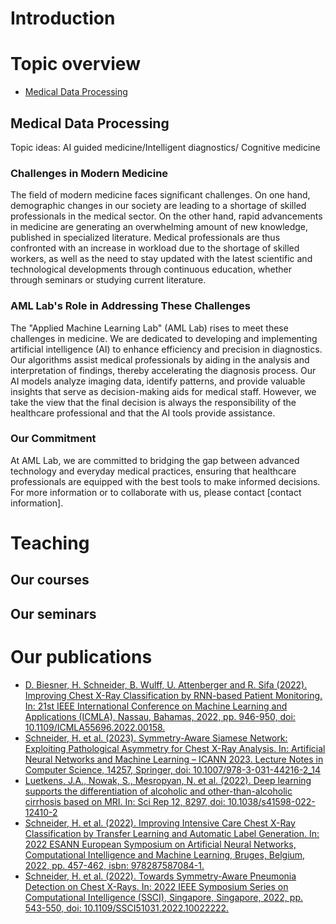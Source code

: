 # Introduction

# Topic overview
- [Medical Data Processing](#medical_data_processing)

## Medical Data Processing
Topic ideas: AI guided medicine/Intelligent diagnostics/ Cognitive medicine

### Challenges in Modern Medicine
The field of modern medicine faces significant challenges. On one hand, demographic changes in our society are leading to a shortage of skilled professionals in the medical sector. On the other hand, rapid advancements in medicine are generating an overwhelming amount of new knowledge, published in specialized literature. Medical professionals are thus confronted with an increase in workload due to the shortage of skilled workers, as well as the need to stay updated with the latest scientific and technological developments through continuous education, whether through seminars or studying current literature.

### AML Lab's Role in Addressing These Challenges
The "Applied Machine Learning Lab" (AML Lab) rises to meet these challenges in medicine. We are dedicated to developing and implementing artificial intelligence (AI) to enhance efficiency and precision in diagnostics. Our algorithms assist medical professionals by aiding in the analysis and interpretation of findings, thereby accelerating the diagnosis process. Our AI models analyze imaging data, identify patterns, and provide valuable insights that serve as decision-making aids for medical staff. However, we take the view that the final decision is always the responsibility of the healthcare professional and that the AI tools provide assistance.

### Our Commitment
At AML Lab, we are committed to bridging the gap between advanced technology and everyday medical practices, ensuring that healthcare professionals are equipped with the best tools to make informed decisions. For more information or to collaborate with us, please contact [contact information].

# Teaching

## Our courses

## Our seminars

# Our publications
- [D. Biesner, H. Schneider, B. Wulff, U. Attenberger and R. Sifa (2022). Improving Chest X-Ray Classification by RNN-based Patient Monitoring. In: 21st IEEE International Conference on Machine Learning and Applications (ICMLA), Nassau, Bahamas, 2022, pp. 946-950, doi: 10.1109/ICMLA55696.2022.00158.](https://doi.org/10.1109/ICMLA55696.2022.00158)
- [Schneider, H. et al. (2023). Symmetry-Aware Siamese Network: Exploiting Pathological Asymmetry for Chest X-Ray Analysis. In: Artificial Neural Networks and Machine Learning – ICANN 2023. Lecture Notes in Computer Science, 14257, Springer, doi: 10.1007/978-3-031-44216-2_14](https://doi.org/10.1007/978-3-031-44216-2_14)
- [Luetkens, J.A., Nowak, S., Mesropyan, N. et al. (2022). Deep learning supports the differentiation of alcoholic and other-than-alcoholic cirrhosis based on MRI. In: Sci Rep 12, 8297,  doi:  10.1038/s41598-022-12410-2](https://doi.org/10.1038/s41598-022-12410-2)
- [Schneider, H. et al. (2022). Improving Intensive Care Chest X-Ray Classification by Transfer Learning and Automatic Label Generation. In: 2022 ESANN European Symposium on Artificial Neural Networks, Computational Intelligence and Machine Learning, Bruges, Belgium, 2022, pp. 457-462,  isbn: 978287587084-1.](https://www.esann.org/sites/default/files/proceedings/2022/ES2022-85.pdf)
- [Schneider, H. et al. (2022). Towards Symmetry-Aware Pneumonia Detection on Chest X-Rays. In: 2022 IEEE Symposium Series on Computational Intelligence (SSCI), Singapore, Singapore, 2022, pp. 543-550, doi: 10.1109/SSCI51031.2022.10022222.](https://doi.org/10.1109/SSCI51031.2022.10022222)

